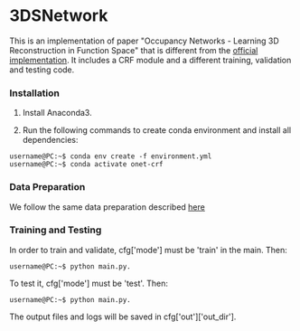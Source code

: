 # 3DSNetwork
This is an implementation of paper "Occupancy Networks - Learning 3D Reconstruction in Function Space" that is different from the [official implementation](https://github.com/autonomousvision/occupancy_networks). It includes a CRF module and a different training, validation and testing code. 

### Installation

1. Install Anaconda3.

2. Run the following commands to create conda environment and install all dependencies:

```console
username@PC:~$ conda env create -f environment.yml
username@PC:~$ conda activate onet-crf
```
### Data Preparation
We follow the same data preparation described [here](https://github.com/autonomousvision/occupancy_networks)
### Training and Testing
In order to train and validate, cfg['mode'] must be 'train' in the main. Then:
```console
username@PC:~$ python main.py.
```
To test it, cfg['mode'] must be 'test'. Then:
```console
username@PC:~$ python main.py.
```

The output files and logs will be saved in cfg['out']['out_dir'].
